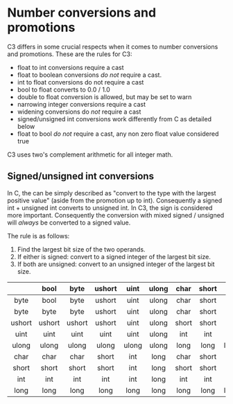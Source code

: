 # Number conversions and promotions

C3 differs in some crucial respects when it comes to number conversions and promotions. These are the rules for C3:

- float to int conversions require a cast
- float to boolean conversions *do not* require a cast.
- int to float conversions do not require a cast
- bool to float converts to 0.0 / 1.0
- double to float conversion is allowed, but may be set to warn
- narrowing integer conversions require a cast
- widening conversions do *not* require a cast
- signed/unsigned int conversions work differently from C as detailed below
- float to bool *do not* require a cast, any non zero float value considered true

C3 uses two's complement arithmetic for all integer math.

## Signed/unsigned int conversions

In C, the can be simply described as "convert to the type with the largest positive value" (aside from the promotion up to int). Consequently a signed int + unsigned int converts to unsigned int. In C3, the sign is considered more important. Consequently the conversion with mixed signed / unsigned will *always* be converted to a signed value.

The rule is as follows:

1. Find the largest bit size of the two operands.
2. If either is signed: convert to a signed integer of the largest bit size.
3. If both are unsigned: convert to an unsigned integer of the largest bit size.

|  | bool | byte | ushort | uint  | ulong | char | short | int | long |
|:-:|:-:|:-:|:-:|:-:|:-:|:-:|:-:|:-:|:-:|
| byte | bool | byte | ushort | uint | ulong | char | short | int | long |
| byte | byte | byte | ushort | uint | ulong | char | short | int | long |
| ushort | ushort | ushort | ushort | uint | ulong | short | short | int | long |
| uint | uint | uint | uint | uint | ulong | int | int | int | long |
| ulong | ulong | ulong | ulong | ulong | ulong | long | long | long | long |
| char | char | char | short | int | long | char | short | int | long |
| short | short | short | short | int | long | short | short | int | long |
| int | int | int | int | int | long | int | int | int | long |
| long | long | long | long | long | long | long | long | long | long |
